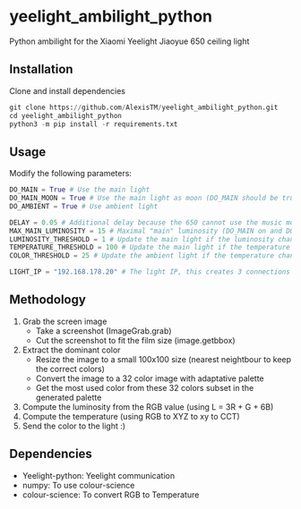 # yeelight_ambilight_python
Python ambilight for the Xiaomi Yeelight Jiaoyue 650 ceiling light

## Installation

Clone and install dependencies

```py
git clone https://github.com/AlexisTM/yeelight_ambilight_python.git
cd yeelight_ambilight_python
python3 -m pip install -r requirements.txt
```

## Usage

Modify the following parameters:

```py
DO_MAIN = True # Use the main light
DO_MAIN_MOON = True # Use the main light as moon (DO_MAIN should be true)
DO_AMBIENT = True # Use ambient light

DELAY = 0.05 # Additional delay because the 650 cannot use the music mode
MAX_MAIN_LUMINOSITY = 15 # Maximal "main" luminosity (DO_MAIN on and DO_MAIN_MOON off)
LUMINOSITY_THRESHOLD = 1 # Update the main light if the luminosity changes of at least this
TEMPERATURE_THRESHOLD = 100 # Update the main light if the temperature changes of at least this
COLOR_THRESHOLD = 25 # Update the ambient light if the temperature changes of at least this

LIGHT_IP = "192.168.178.20" # The light IP, this creates 3 connections to allow higher rate.
```

## Methodology

1. Grab the screen image 
    * Take a screenshot (ImageGrab.grab) 
    * Cut the screenshot to fit the film size (image.getbbox)
2. Extract the dominant color
    * Resize the image to a small 100x100 size (nearest neightbour to keep the correct colors)
    * Convert the image to a 32 color image with adaptative palette
    * Get the most used color from these 32 colors subset in the generated palette
4. Compute the luminosity from the RGB value (using L = 3R + G + 6B)
5. Compute the temperature (using RGB to XYZ to xy to CCT)
6. Send the color to the light :)


## Dependencies

* Yeelight-python: Yeelight communication
* numpy: To use colour-science
* colour-science: To convert RGB to Temperature

